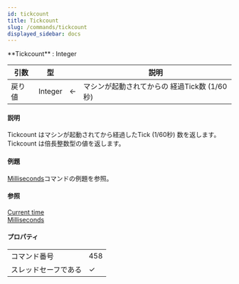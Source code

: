 ```yaml
---
id: tickcount
title: Tickcount
slug: /commands/tickcount
displayed_sidebar: docs
---
```


<!--REF #_command_.Tickcount.Syntax-->**Tickcount**  : Integer<!-- END REF-->
<!--REF #_command_.Tickcount.Params-->
| 引数 | 型 |  | 説明 |
| --- | --- | --- | --- |
| 戻り値 | Integer | &#8592; | マシンが起動されてからの 経過Tick数 (1/60秒) |

<!-- END REF-->

#### 説明 

<!--REF #_command_.Tickcount.Summary-->Tickcount はマシンが起動されてから経過したTick (1/60秒) 数を返します。<!-- END REF-->Tickcount は倍長整数型の値を返します。

#### 例題 

[Milliseconds](milliseconds.md "Milliseconds")コマンドの例題を参照。

#### 参照 

[Current time](current-time.md)  
[Milliseconds](milliseconds.md)  

#### プロパティ

|  |  |
| --- | --- |
| コマンド番号 | 458 |
| スレッドセーフである | &check; |


